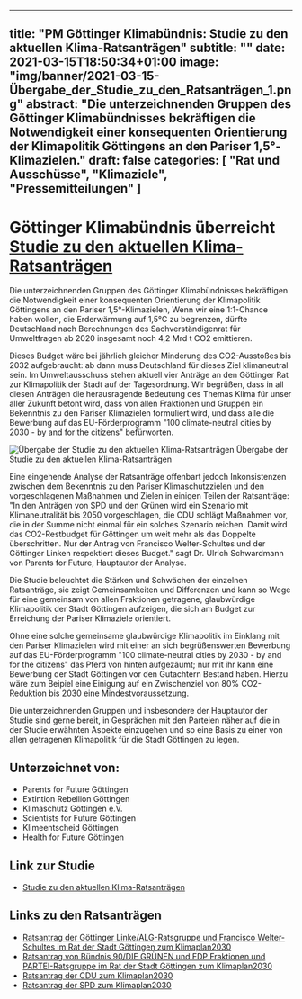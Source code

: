
---
title: "PM Göttinger Klimabündnis: Studie zu den aktuellen Klima-Ratsanträgen"
subtitle: ""
date: 2021-03-15T18:50:34+01:00
image: "img/banner/2021-03-15-Übergabe_der_Studie_zu_den_Ratsanträgen_1.png"
abstract: "Die unterzeichnenden Gruppen des Göttinger Klimabündnisses bekräftigen die Notwendigkeit einer konsequenten Orientierung der Klimapolitik Göttingens an den Pariser 1,5°-Klimazielen."
draft: false
categories: [ "Rat und Ausschüsse", "Klimaziele", "Pressemitteilungen" ]
---

# Göttinger Klimabündnis überreicht [Studie zu den aktuellen Klima-Ratsanträgen](/documents/Ratsantraege2021_Bewertung.pdf)

Die unterzeichnenden Gruppen des Göttinger Klimabündnisses bekräftigen die Notwendigkeit einer
konsequenten Orientierung der Klimapolitik Göttingens an den Pariser 1,5°-Klimazielen, Wenn wir eine
1:1-Chance haben wollen, die Erderwärmung auf 1,5°C zu begrenzen, dürfte Deutschland nach
Berechnungen des Sachverständigenrat für Umweltfragen ab 2020 insgesamt noch 4,2 Mrd t CO2
emittieren. 

Dieses Budget wäre bei jährlich gleicher Minderung des CO2-Ausstoßes bis 2032
aufgebraucht: ab dann muss Deutschland für dieses Ziel klimaneutral sein.
Im Umweltausschuss stehen aktuell vier Anträge an den Göttinger Rat zur Klimapolitik der Stadt auf der
Tagesordnung. Wir begrüßen, dass in all diesen Anträgen die herausragende Bedeutung des Themas
Klima für unser aller Zukunft betont wird, dass von allen Fraktionen und Gruppen ein Bekenntnis zu den
Pariser Klimazielen formuliert wird, und dass alle die Bewerbung auf das EU-Förderprogramm "100
climate-neutral cities by 2030 - by and for the citizens" befürworten.

![Übergabe der Studie zu den aktuellen Klima-Ratsanträgen](/img/post/Pressekonferenz-Ratsantraege-2021-03-17-174721.jpg)
Übergabe der Studie zu den aktuellen Klima-Ratsanträgen

Eine eingehende Analyse der Ratsanträge offenbart jedoch Inkonsistenzen zwischen dem Bekenntnis zu
den Pariser Klimaschutzzielen und den vorgeschlagenen Maßnahmen und Zielen in einigen Teilen der
Ratsanträge: "In den Anträgen von SPD und den Grünen wird ein Szenario mit Klimaneutralität bis 2050
vorgeschlagen, die CDU schlägt Maßnahmen vor, die in der Summe nicht einmal für ein solches Szenario
reichen. Damit wird das CO2-Restbudget für Göttingen um weit mehr als das Doppelte überschritten.
Nur der Antrag von Francisco Welter-Schultes und der Göttinger Linken respektiert dieses Budget." sagt
Dr. Ulrich Schwardmann von Parents for Future, Hauptautor der Analyse.

Die Studie beleuchtet die Stärken und Schwächen der einzelnen Ratsanträge, sie zeigt Gemeinsamkeiten
und Differenzen und kann so Wege für eine gemeinsam von allen Fraktionen getragene, glaubwürdige
Klimapolitik der Stadt Göttingen aufzeigen, die sich am Budget zur Erreichung der Pariser Klimaziele
orientiert.

Ohne eine solche gemeinsame glaubwürdige Klimapolitik im Einklang mit den Pariser Klimazielen wird
mit einer an sich begrüßenswerten Bewerbung auf das EU-Förderprogramm "100 climate-neutral cities
by 2030 - by and for the citizens" das Pferd von hinten aufgezäumt; nur mit ihr kann eine Bewerbung der
Stadt Göttingen vor den Gutachtern Bestand haben. Hierzu wäre zum Beipiel eine Einigung auf ein
Zwischenziel von 80% CO2-Reduktion bis 2030 eine Mindestvoraussetzung.

Die unterzeichnenden Gruppen und insbesondere der Hauptautor der Studie sind gerne bereit, in
Gesprächen mit den Parteien näher auf die in der Studie erwähnten Aspekte einzugehen und so eine
Basis zu einer von allen getragenen Klimapolitik für die Stadt Göttingen zu legen.


## Unterzeichnet von:

- Parents for Future Göttingen
- Extintion Rebellion Göttingen
- Klimaschutz Göttingen e.V.
- Scientists for Future Göttingen
- Klimeentscheid Göttingen
- Health for Future Göttingen

## Link zur Studie 

- [Studie zu den aktuellen Klima-Ratsanträgen](/documents/Ratsantraege2021_Bewertung.pdf)

## Links zu den  Ratsanträgen

- [Ratsantrag der Göttinger Linke/ALG-Ratsgruppe und Francisco Welter-Schultes im Rat der Stadt Göttingen zum Klimaplan2030](/documents/Ratsantrag_Klimaziel_2030-FWS_Linke.pdf)
- [Ratsantrag von Bündnis 90/DIE GRÜNEN und FDP Fraktionen und PARTEI-Ratsgruppe im Rat der Stadt Göttingen zum Klimaplan2030](/documents/Ratsantrag_Klimaziel_2030-Grün_Co.pdf)
- [Ratsantrag der CDU zum Klimaplan2030](/documents/Ratsantrag_Klimaziel_2030-CDU.pdf)
- [Ratsantrag der SPD zum Klimaplan2030](/documents/Ratsantrag_Klimaziel_2030-SPD.pdf)


